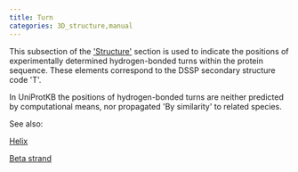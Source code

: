 ```yaml
---
title: Turn
categories: 3D_structure,manual
---
```


This subsection of the ['Structure'](http://www.uniprot.org/help/structure%5Fsection) section is used to indicate the positions of experimentally determined hydrogen-bonded turns within the protein sequence. These elements correspond to the DSSP secondary structure code 'T'.

In UniProtKB the positions of hydrogen-bonded turns are neither predicted by computational means, nor propagated 'By similarity' to related species.

See also:

[Helix](http://www.uniprot.org/help/helix)

[Beta strand](http://www.uniprot.org/help/strand)